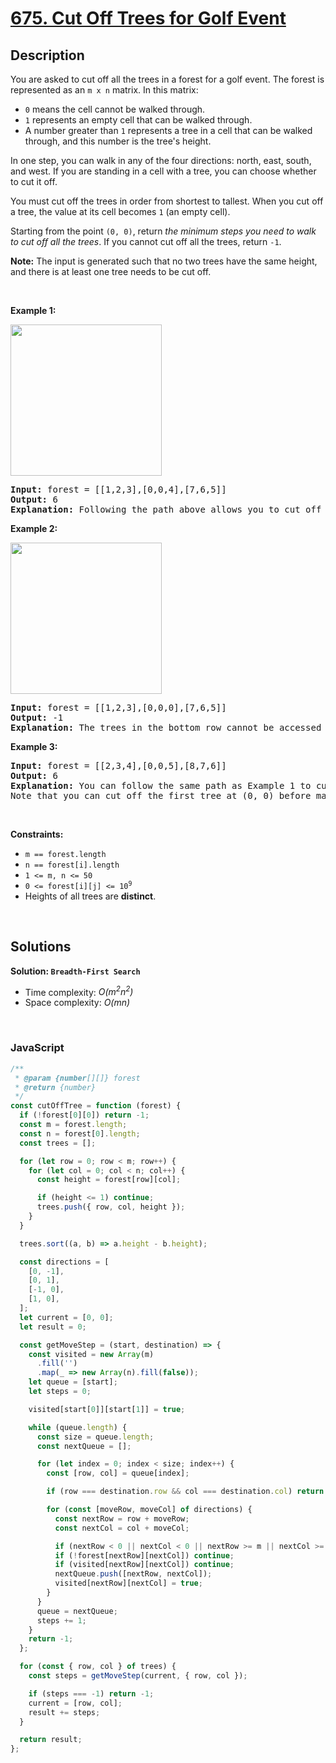 # [675. Cut Off Trees for Golf Event](https://leetcode.com/problems/cut-off-trees-for-golf-event)

## Description

<div class="elfjS" data-track-load="description_content"><p>You are asked to cut off all the trees in a forest for a golf event. The forest is represented as an <code>m x n</code> matrix. In this matrix:</p>

<ul>
	<li><code>0</code> means the cell cannot be walked through.</li>
	<li><code>1</code> represents an empty cell that can be walked through.</li>
	<li>A number greater than <code>1</code> represents a tree in a cell that can be walked through, and this number is the tree's height.</li>
</ul>

<p>In one step, you can walk in any of the four directions: north, east, south, and west. If you are standing in a cell with a tree, you can choose whether to cut it off.</p>

<p>You must cut off the trees in order from shortest to tallest. When you cut off a tree, the value at its cell becomes <code>1</code> (an empty cell).</p>

<p>Starting from the point <code>(0, 0)</code>, return <em>the minimum steps you need to walk to cut off all the trees</em>. If you cannot cut off all the trees, return <code>-1</code>.</p>

<p><strong>Note:</strong> The input is generated such that no two trees have the same height, and there is at least one tree needs to be cut off.</p>

<p>&nbsp;</p>
<p><strong class="example">Example 1:</strong></p>
<img alt="" src="https://assets.leetcode.com/uploads/2020/11/26/trees1.jpg" style="width: 242px; height: 242px;">
<pre><strong>Input:</strong> forest = [[1,2,3],[0,0,4],[7,6,5]]
<strong>Output:</strong> 6
<strong>Explanation:</strong> Following the path above allows you to cut off the trees from shortest to tallest in 6 steps.
</pre>

<p><strong class="example">Example 2:</strong></p>
<img alt="" src="https://assets.leetcode.com/uploads/2020/11/26/trees2.jpg" style="width: 242px; height: 242px;">
<pre><strong>Input:</strong> forest = [[1,2,3],[0,0,0],[7,6,5]]
<strong>Output:</strong> -1
<strong>Explanation:</strong> The trees in the bottom row cannot be accessed as the middle row is blocked.
</pre>

<p><strong class="example">Example 3:</strong></p>

<pre><strong>Input:</strong> forest = [[2,3,4],[0,0,5],[8,7,6]]
<strong>Output:</strong> 6
<b>Explanation:</b> You can follow the same path as Example 1 to cut off all the trees.
Note that you can cut off the first tree at (0, 0) before making any steps.
</pre>

<p>&nbsp;</p>
<p><strong>Constraints:</strong></p>

<ul>
	<li><code>m == forest.length</code></li>
	<li><code>n == forest[i].length</code></li>
	<li><code>1 &lt;= m, n &lt;= 50</code></li>
	<li><code>0 &lt;= forest[i][j] &lt;= 10<sup>9</sup></code></li>
	<li>Heights of all trees are <strong>distinct</strong>.</li>
</ul>
</div>

<p>&nbsp;</p>

## Solutions

**Solution: `Breadth-First Search`**

- Time complexity: <em>O(m<sup>2</sup>n<sup>2</sup>)</em>
- Space complexity: <em>O(mn)</em>

<p>&nbsp;</p>

### **JavaScript**

```js
/**
 * @param {number[][]} forest
 * @return {number}
 */
const cutOffTree = function (forest) {
  if (!forest[0][0]) return -1;
  const m = forest.length;
  const n = forest[0].length;
  const trees = [];

  for (let row = 0; row < m; row++) {
    for (let col = 0; col < n; col++) {
      const height = forest[row][col];

      if (height <= 1) continue;
      trees.push({ row, col, height });
    }
  }

  trees.sort((a, b) => a.height - b.height);

  const directions = [
    [0, -1],
    [0, 1],
    [-1, 0],
    [1, 0],
  ];
  let current = [0, 0];
  let result = 0;

  const getMoveStep = (start, destination) => {
    const visited = new Array(m)
      .fill('')
      .map(_ => new Array(n).fill(false));
    let queue = [start];
    let steps = 0;

    visited[start[0]][start[1]] = true;

    while (queue.length) {
      const size = queue.length;
      const nextQueue = [];

      for (let index = 0; index < size; index++) {
        const [row, col] = queue[index];

        if (row === destination.row && col === destination.col) return steps;

        for (const [moveRow, moveCol] of directions) {
          const nextRow = row + moveRow;
          const nextCol = col + moveCol;

          if (nextRow < 0 || nextCol < 0 || nextRow >= m || nextCol >= n) continue;
          if (!forest[nextRow][nextCol]) continue;
          if (visited[nextRow][nextCol]) continue;
          nextQueue.push([nextRow, nextCol]);
          visited[nextRow][nextCol] = true;
        }
      }
      queue = nextQueue;
      steps += 1;
    }
    return -1;
  };

  for (const { row, col } of trees) {
    const steps = getMoveStep(current, { row, col });

    if (steps === -1) return -1;
    current = [row, col];
    result += steps;
  }

  return result;
};
```
